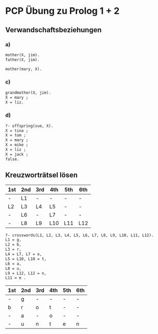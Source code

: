 # PCP Übung zu Prolog 1 + 2

## Verwandschaftsbeziehungen

### a)
```pl
mother(X, jim).
father(X, jim).

mother(mary, X).
```

### c)
```pl
grandmother(X, jim).
X = mary ;
X = liz.
```

### d)
```pl
?- offspring(sue, X).
X = tina ;
X = tom ;
X = mary ;
X = mike ;
X = liz ;
X = jack ;
false.
```

## Kreuzworträtsel lösen
1st|2nd|3rd|4th|5th|6th| 
---|---|---|---|---|---|
-| L1 |-|-|-|-|
L2 | L3 | L4 | L5  |-|-|
-| L6 |-| L7  |-|-|
-| L8 | L9 | L10 | L11 | L12 |

```pl
?- crosswords(L1, L2, L3, L4, L5, L6, L7, L8, L9, L10, L11, L12).
L1 = g,
L2 = b,
L3 = r,
L4 = L7, L7 = o,
L5 = L10, L10 = t,
L6 = a,
L8 = u,
L9 = L12, L12 = n,
L11 = e .
```

1st|2nd|3rd|4th|5th|6th| 
---|---|---|---|---|---|
-| g |-|-|-|-|
b | r | o | t  |-|-|
-| a |-| o  |-|-|
-| u | n | t | e | n |
